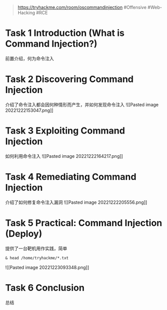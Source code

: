 > https://tryhackme.com/room/oscommandinjection
> #Offensive #Web-Hacking #RCE

# Task 1 Introduction (What is Command Injection?)

前置介绍，何为命令注入

# Task 2 Discovering Command Injection

介绍了命令注入都会因何种情形而产生，并如何发现命令注入
![[Pasted image 20221222153047.png]]

# Task 3 Exploiting Command Injection

如何利用命令注入
![[Pasted image 20221222164217.png]]

# Task 4 Remediating Command Injection

介绍了如何修复命令注入漏洞
![[Pasted image 20221222205556.png]]

# Task 5 Practical: Command Injection (Deploy)

提供了一台靶机用作实践，简单
```shell
& head /home/tryhackme/*.txt
```
![[Pasted image 20221223093348.png]]

# Task 6 Conclusion

总结